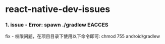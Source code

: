 # react-native-dev-issues

### 1. issue - Error: spawn ./gradlew EACCES 
fix - 权限问题，在项目目录下使用以下命令即可: chmod 755 android/gradlew
